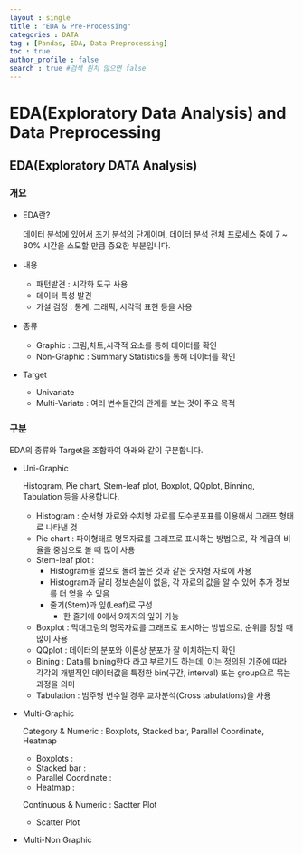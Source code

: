 ```yaml
---
layout : single
title : "EDA & Pre-Processing"
categories : DATA
tag : [Pandas, EDA, Data Preprocessing]
toc : true
author_profile : false 
search : true #검색 원치 않으면 false
---
```


# EDA(Exploratory Data Analysis) and Data Preprocessing

## EDA(Exploratory DATA Analysis)

### 개요

* EDA란?

  데이터 분석에 있어서 초기 분석의 단계이며, 데이터 분석 전체 프로세스 중에 7 ~ 80% 시간을 소모할 만큼 중요한 부분입니다.

* 내용

  * 패턴발견 : 시각화 도구 사용
  * 데이터 특성 발견
  * 가설 검정 : 통계, 그래픽, 시각적 표현 등을 사용

* 종류

  * Graphic : 그림,차트,시각적 요소를 통해 데이터를 확인
  * Non-Graphic : Summary Statistics를 통해 데이터를 확인

* Target

  * Univariate
  * Multi-Variate : 여러 변수들간의 관계를 보는 것이 주요 목적

### 구분

EDA의 종류와 Target을 조합하여 아래와 같이 구분합니다.

* Uni-Graphic

  Histogram, Pie chart, Stem-leaf plot, Boxplot, QQplot, Binning, Tabulation 등을 사용합니다.

  * Histogram : 순서형 자료와 수치형 자료를 도수분포표를 이용해서 그래프 형태로 나타낸 것
  * Pie chart : 파이형태로 명목자료를 그래프로 표시하는 방법으로, 각 계급의 비율을 중심으로 볼 때 많이 사용
  * Stem-leaf plot : 
    * Histogram을 옆으로 돌려 높은 것과 같은 숫자형 자료에 사용
    * Histogram과 달리 정보손실이 없음, 각 자료의 값을 알 수 있어 추가 정보를 더 얻을 수 있음
    * 줄기(Stem)과 잎(Leaf)로 구성
      * 한 줄기에 0에서 9까지의 잎이 가능
  * Boxplot : 막대그림의 명목자료를 그래프로 표시하는 방법으로, 순위를 정할 때 많이 사용
  * QQplot : 데이터의 분포와 이론상 분포가 잘 이치하는지 확인
  * Bining : Data를 bining한다 라고 부르기도 하는데, 이는 정의된 기준에 따라 각각의 개별적인 데이터값을 특정한 bin(구간, interval) 또는 group으로 묶는 과정을 의미
  * Tabulation : 범주형 변수일 경우 교차분석(Cross tabulations)을 사용

* Multi-Graphic

  Category & Numeric : Boxplots, Stacked bar, Parallel Coordinate, Heatmap

  * Boxplots :
  * Stacked bar :
  * Parallel Coordinate :
  * Heatmap :

  Continuous & Numeric : Sactter Plot

  * Scatter Plot

* Multi-Non Graphic



















